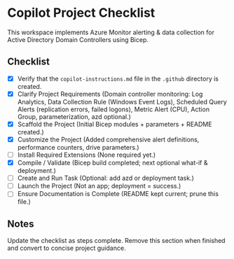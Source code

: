# Copilot Project Checklist

This workspace implements Azure Monitor alerting & data collection for Active Directory Domain Controllers using Bicep.

## Checklist
- [x] Verify that the `copilot-instructions.md` file in the `.github` directory is created.
- [x] Clarify Project Requirements (Domain controller monitoring: Log Analytics, Data Collection Rule (Windows Event Logs), Scheduled Query Alerts (replication errors, failed logons), Metric Alert (CPU), Action Group, parameterization, azd optional.)
- [x] Scaffold the Project (Initial Bicep modules + parameters + README created.)
- [x] Customize the Project (Added comprehensive alert definitions, performance counters, drive parameters.)
- [ ] Install Required Extensions (None required yet.)
- [x] Compile / Validate (Bicep build completed; next optional what-if & deployment.)
- [ ] Create and Run Task (Optional: add azd or deployment task.)
- [ ] Launch the Project (Not an app; deployment = success.)
- [ ] Ensure Documentation is Complete (README kept current; prune this file.)

## Notes
Update the checklist as steps complete. Remove this section when finished and convert to concise project guidance.
